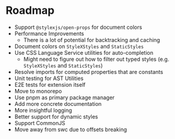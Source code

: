 # Roadmap

- Support `@stylexjs/open-props` for document colors
- Performance Improvements
  - There is a lot of potential for backtracking and caching
- Document colors on `StyleXStyles` and `StaticStyles`
- Use CSS Language Service utilities for auto-completion
  - Might need to figure out how to filter out typed styles (e.g. `StyleXStyles` and `StaticStyles`)
- Resolve imports for computed properties that are constants
- Unit testing for AST Utilities
- E2E tests for extension itself
- Move to monorepo
- Use pnpm as primary package manager
- Add more concrete documentation
- More insightful logging
- Better support for dynamic styles
- Support CommonJS
- Move away from swc due to offsets breaking
